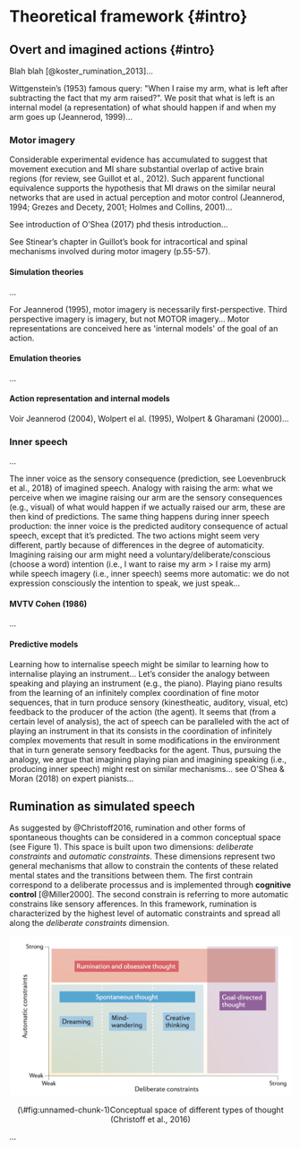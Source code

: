 # Theoretical framework {#intro}

## Overt and imagined actions {#intro}

Blah blah [@koster_rumination_2013]...

Wittgenstein’s (1953) famous query: "When I raise my arm, what is left after subtracting the fact that my arm raised?". We posit that what is left is an internal model (a representation) of what should happen if and when my arm goes up (Jeannerod, 1999)...

### Motor imagery

Considerable experimental evidence has accumulated to suggest that movement execution and MI share substantial overlap of active brain regions (for review, see Guillot et al., 2012). Such apparent functional equivalence supports the hypothesis that MI draws on the similar neural networks that are used in actual perception and motor control (Jeannerod, 1994; Grezes and Decety, 2001; Holmes and Collins, 2001)...

See introduction of O’Shea (2017) phd thesis introduction...

See Stinear’s chapter in Guillot’s book for intracortical and spinal mechanisms involved during motor imagery (p.55-57).

#### Simulation theories

...

For Jeannerod (1995), motor imagery is necessarily first-perspective. Third perspective imagery is imagery, but not MOTOR imagery… Motor representations are conceived here as 'internal models' of the goal of an action. 

#### Emulation theories

...

#### Action representation and internal models

Voir Jeannerod (2004), Wolpert el al. (1995), Wolpert & Gharamani (2000)...

### Inner speech

...

The inner voice as the sensory consequence (prediction, see Loevenbruck et al., 2018) of imagined speech. Analogy with raising the arm: what we perceive when we imagine raising our arm are the sensory consequences (e.g., visual) of what would happen if we actually raised our arm, these are then kind of predictions. The same thing happens during inner speech production: the inner voice is the predicted auditory consequence of actual speech, except that it’s predicted. The two actions might seem very different, partly because of differences in the degree of automaticity. Imagining raising our arm might need a voluntary/deliberate/conscious (choose a word) intention (i.e., I want to raise my arm > I raise my arm) while speech imagery (i.e., inner speech) seems more automatic: we do not expression consciously the intention to speak, we just speak…

#### MVTV Cohen (1986)

...

#### Predictive models

Learning how to internalise speech might be similar to learning how to internalise playing an instrument... Let’s consider the analogy between speaking and playing an instrument (e.g., the piano). Playing piano results from the learning of an infinitely complex coordination of fine motor sequences, that in turn produce sensory (kinestheatic, auditory, visual, etc) feedback to the producer of the action (the agent). It seems that (from a certain level of analysis), the act of speech can be paralleled with the act of playing an instrument in that its consists in the coordination of infinitely complex movements that result in some modifications in the environment that in turn generate sensory feedbacks for the agent. Thus, pursuing the analogy, we argue that imagining playing pian and imagining speaking (i.e., producing inner speech) might rest on similar mechanisms… see O’Shea & Moran (2018) on expert pianists...

## Rumination as simulated speech

As suggested by @Christoff2016, rumination and other forms of spontaneous thoughts can be considered in a common conceptual space (see Figure 1). This space is built upon two dimensions: *deliberate constraints* and *automatic constraints*. These dimensions represent two general mechanisms that allow to constrain the contents of these related mental states and the transitions between them. The first contrain correspond to a deliberate processus and is implemented through **cognitive control** [@Miller2000]. The second constrain is referring to more automatic constrains like sensory afferences. In this framework, rumination is characterized by the highest level of automatic constraints and spread all along the *deliberate constraints* dimension.

<div class="figure" style="text-align: center">
<img src="assets/conceptual_space.png" alt="Conceptual space of different types of thought (Christoff et al., 2016)" width="1226" />
<p class="caption">(\#fig:unnamed-chunk-1)Conceptual space of different types of thought (Christoff et al., 2016)</p>
</div>

...
